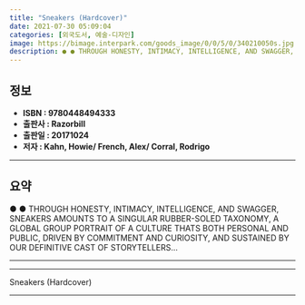 ```yaml
---
title: "Sneakers (Hardcover)"
date: 2021-07-30 05:09:04
categories: [외국도서, 예술-디자인]
image: https://bimage.interpark.com/goods_image/0/0/5/0/340210050s.jpg
description: ● ● THROUGH HONESTY, INTIMACY, INTELLIGENCE, AND SWAGGER, SNEAKERS AMOUNTS TO A SINGULAR RUBBER-SOLED TAXONOMY, A GLOBAL GROUP PORTRAIT OF A CULTURE THATS BOT
---
```


## **정보**

- **ISBN : 9780448494333**
- **출판사 : Razorbill**
- **출판일 : 20171024**
- **저자 : Kahn, Howie/ French, Alex/ Corral, Rodrigo**

------



## **요약**

●  ●  THROUGH HONESTY, INTIMACY, INTELLIGENCE, AND SWAGGER, SNEAKERS AMOUNTS TO A SINGULAR RUBBER-SOLED TAXONOMY, A GLOBAL GROUP PORTRAIT OF A CULTURE THATS BOTH PERSONAL AND PUBLIC, DRIVEN BY COMMITMENT AND CURIOSITY, AND SUSTAINED BY OUR DEFINITIVE CAST OF STORYTELLERS... 

------



------


Sneakers (Hardcover) 

------


